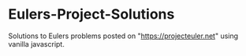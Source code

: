 # Eulers-Project-Solutions
Solutions to Eulers problems posted on "https://projecteuler.net" using vanilla javascript.
